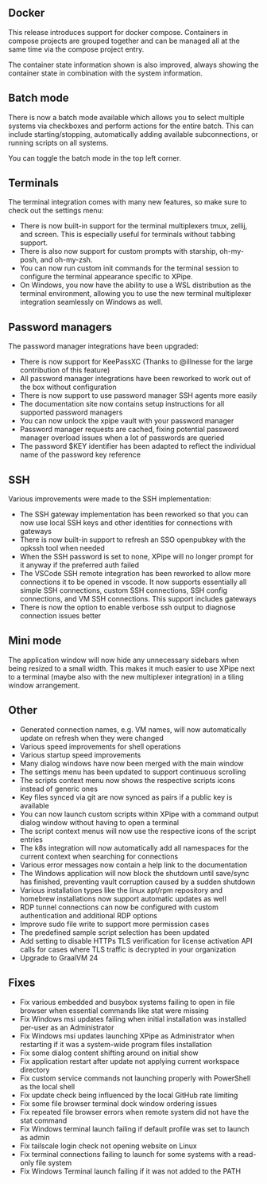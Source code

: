 ## Docker

This release introduces support for docker compose. Containers in compose projects are grouped together and can be managed all at the same time via the compose project entry.

The container state information shown is also improved, always showing the container state in combination with the system information.

## Batch mode

There is now a batch mode available which allows you to select multiple systems via checkboxes and perform actions for the entire batch. This can include starting/stopping, automatically adding available subconnections, or running scripts on all systems.

You can toggle the batch mode in the top left corner.

## Terminals

The terminal integration comes with many new features, so make sure to check out the settings menu:
- There is now built-in support for the terminal multiplexers tmux, zellij, and screen. This is especially useful for terminals without tabbing support.
- There is also now support for custom prompts with starship, oh-my-posh, and oh-my-zsh.
- You can now run custom init commands for the terminal session to configure the terminal appearance specific to XPipe.
- On Windows, you now have the ability to use a WSL distribution as the terminal environment, allowing you to use the new terminal multiplexer integration seamlessly on Windows as well.

## Password managers

The password manager integrations have been upgraded:
- There is now support for KeePassXC (Thanks to @illnesse for the large contribution of this feature)
- All password manager integrations have been reworked to work out of the box without configuration
- There is now support to use password manager SSH agents more easily
- The documentation site now contains setup instructions for all supported password managers
- You can now unlock the xpipe vault with your password manager
- Password manager requests are cached, fixing potential password manager overload issues when a lot of passwords are queried
- The password $KEY identifier has been adapted to reflect the individual name of the password key reference

## SSH

Various improvements were made to the SSH implementation:
- The SSH gateway implementation has been reworked so that you can now use local SSH keys and other identities for connections with gateways
- There is now built-in support to refresh an SSO openpubkey with the opkssh tool when needed
- When the SSH password is set to none, XPipe will no longer prompt for it anyway if the preferred auth failed
- The VSCode SSH remote integration has been reworked to allow more connections it to be opened in vscode. It now supports essentially all simple SSH connections, custom SSH connections, SSH config connections, and VM SSH connections. This support includes gateways
- There is now the option to enable verbose ssh output to diagnose connection issues better

## Mini mode

The application window will now hide any unnecessary sidebars when being resized to a small width. This makes it much easier to use XPipe next to a terminal (maybe also with the new multiplexer integration) in a tiling window arrangement.

## Other

- Generated connection names, e.g. VM names, will now automatically update on refresh when they were changed
- Various speed improvements for shell operations
- Various startup speed improvements
- Many dialog windows have now been merged with the main window
- The settings menu has been updated to support continuous scrolling
- The scripts context menu now shows the respective scripts icons instead of generic ones
- Key files synced via git are now synced as pairs if a public key is available
- You can now launch custom scripts within XPipe with a command output dialog window without having to open a terminal
- The script context menus will now use the respective icons of the script entries
- The k8s integration will now automatically add all namespaces for the current context when searching for connections
- Various error messages now contain a help link to the documentation
- The Windows application will now block the shutdown until save/sync has finished, preventing vault corruption caused by a sudden shutdown
- Various installation types like the linux apt/rpm repository and homebrew installations now support automatic updates as well
- RDP tunnel connections can now be configured with custom authentication and additional RDP options
- Improve sudo file write to support more permission cases
- The predefined sample script selection has been updated
- Add setting to disable HTTPs TLS verification for license activation API calls for cases where TLS traffic is decrypted in your organization
- Upgrade to GraalVM 24

## Fixes

- Fix various embedded and busybox systems failing to open in file browser when essential commands like stat were missing
- Fix Windows msi updates failing when initial installation was installed per-user as an Administrator
- Fix Windows msi updates launching XPipe as Administrator when restarting if it was a system-wide program files installation
- Fix some dialog content shifting around on initial show
- Fix application restart after update not applying current workspace directory
- Fix custom service commands not launching properly with PowerShell as the local shell
- Fix update check being influenced by the local GitHub rate limiting
- Fix some file browser terminal dock window ordering issues
- Fix repeated file browser errors when remote system did not have the stat command
- Fix Windows terminal launch failing if default profile was set to launch as admin
- Fix tailscale login check not opening website on Linux
- Fix terminal connections failing to launch for some systems with a read-only file system
- Fix Windows Terminal launch failing if it was not added to the PATH
